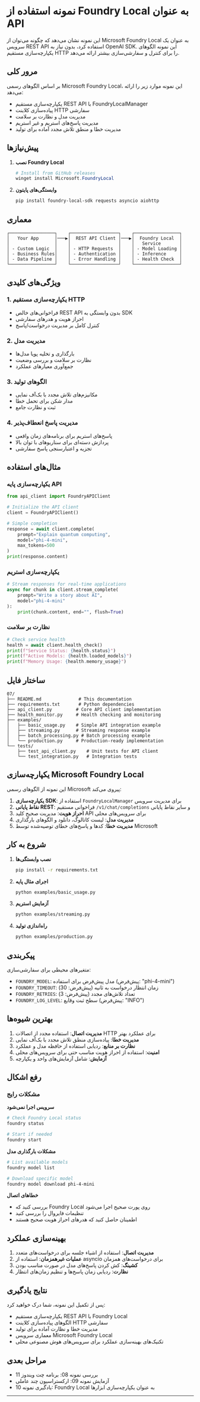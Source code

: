 <!--
CO_OP_TRANSLATOR_METADATA:
{
  "original_hash": "254150b7d7854ec87ffcd88824d98079",
  "translation_date": "2025-09-24T12:51:54+00:00",
  "source_file": "Module08/samples/07/README.md",
  "language_code": "fa"
}
-->
# نمونه استفاده از Foundry Local به عنوان API

این نمونه نشان می‌دهد که چگونه می‌توان از Microsoft Foundry Local به عنوان یک سرویس REST API استفاده کرد، بدون نیاز به OpenAI SDK. این نمونه الگوهای یکپارچه‌سازی مستقیم HTTP را برای کنترل و سفارشی‌سازی بیشتر ارائه می‌دهد.

## مرور کلی

بر اساس الگوهای رسمی Microsoft Foundry Local، این نمونه موارد زیر را ارائه می‌دهد:
- یکپارچه‌سازی مستقیم REST API با FoundryLocalManager
- پیاده‌سازی کلاینت HTTP سفارشی
- مدیریت مدل و نظارت بر سلامت
- مدیریت پاسخ‌های استریم و غیر استریم
- مدیریت خطا و منطق تلاش مجدد آماده برای تولید

## پیش‌نیازها

1. **نصب Foundry Local**
   ```powershell
   # Install from GitHub releases
   winget install Microsoft.FoundryLocal
   ```

2. **وابستگی‌های پایتون**
   ```bash
   pip install foundry-local-sdk requests asyncio aiohttp
   ```


## معماری

```
┌─────────────────┐    ┌──────────────────┐    ┌─────────────────┐
│   Your App      │───▶│  REST API Client │───▶│  Foundry Local  │
│                 │    │                  │    │   Service       │
│ - Custom Logic  │    │ - HTTP Requests  │    │ - Model Loading │
│ - Business Rules│    │ - Authentication │    │ - Inference     │
│ - Data Pipeline │    │ - Error Handling │    │ - Health Check  │
└─────────────────┘    └──────────────────┘    └─────────────────┘
```


## ویژگی‌های کلیدی

### 1. **یکپارچه‌سازی مستقیم HTTP**
- فراخوانی‌های خالص REST API بدون وابستگی به SDK
- احراز هویت و هدرهای سفارشی
- کنترل کامل بر مدیریت درخواست/پاسخ

### 2. **مدیریت مدل**
- بارگذاری و تخلیه پویا مدل‌ها
- نظارت بر سلامت و بررسی وضعیت
- جمع‌آوری معیارهای عملکرد

### 3. **الگوهای تولید**
- مکانیزم‌های تلاش مجدد با بک‌آف نمایی
- مدار شکن برای تحمل خطا
- ثبت و نظارت جامع

### 4. **مدیریت پاسخ انعطاف‌پذیر**
- پاسخ‌های استریم برای برنامه‌های زمان واقعی
- پردازش دسته‌ای برای سناریوهای با توان بالا
- تجزیه و اعتبارسنجی پاسخ سفارشی

## مثال‌های استفاده

### یکپارچه‌سازی پایه API
```python
from api_client import FoundryAPIClient

# Initialize the API client
client = FoundryAPIClient()

# Simple completion
response = await client.complete(
    prompt="Explain quantum computing",
    model="phi-4-mini",
    max_tokens=500
)
print(response.content)
```

### یکپارچه‌سازی استریم
```python
# Stream responses for real-time applications
async for chunk in client.stream_complete(
    prompt="Write a story about AI",
    model="phi-4-mini"
):
    print(chunk.content, end="", flush=True)
```

### نظارت بر سلامت
```python
# Check service health
health = await client.health_check()
print(f"Service Status: {health.status}")
print(f"Active Models: {health.loaded_models}")
print(f"Memory Usage: {health.memory_usage}")
```


## ساختار فایل

```
07/
├── README.md              # This documentation
├── requirements.txt       # Python dependencies
├── api_client.py         # Core API client implementation
├── health_monitor.py     # Health checking and monitoring
├── examples/
│   ├── basic_usage.py    # Simple API integration example
│   ├── streaming.py      # Streaming response example
│   ├── batch_processing.py # Batch processing example
│   └── production.py     # Production-ready implementation
└── tests/
    ├── test_api_client.py    # Unit tests for API client
    └── test_integration.py   # Integration tests
```


## یکپارچه‌سازی Microsoft Foundry Local

این نمونه از الگوهای رسمی Microsoft پیروی می‌کند:

1. **یکپارچه‌سازی SDK**: استفاده از `FoundryLocalManager` برای مدیریت سرویس
2. **نقاط پایانی REST**: فراخوانی مستقیم `/v1/chat/completions` و سایر نقاط پایانی
3. **احراز هویت**: مدیریت صحیح کلید API برای سرویس‌های محلی
4. **مدیریت مدل**: لیست کاتالوگ، دانلود و الگوهای بارگذاری
5. **مدیریت خطا**: کدها و پاسخ‌های خطای توصیه‌شده توسط Microsoft

## شروع به کار

1. **نصب وابستگی‌ها**
   ```bash
   pip install -r requirements.txt
   ```

2. **اجرای مثال پایه**
   ```bash
   python examples/basic_usage.py
   ```

3. **آزمایش استریم**
   ```bash
   python examples/streaming.py
   ```

4. **راه‌اندازی تولید**
   ```bash
   python examples/production.py
   ```


## پیکربندی

متغیرهای محیطی برای سفارشی‌سازی:
- `FOUNDRY_MODEL`: مدل پیش‌فرض برای استفاده (پیش‌فرض: "phi-4-mini")
- `FOUNDRY_TIMEOUT`: زمان انتظار درخواست به ثانیه (پیش‌فرض: 30)
- `FOUNDRY_RETRIES`: تعداد تلاش‌های مجدد (پیش‌فرض: 3)
- `FOUNDRY_LOG_LEVEL`: سطح ثبت وقایع (پیش‌فرض: "INFO")

## بهترین شیوه‌ها

1. **مدیریت اتصال**: استفاده مجدد از اتصالات HTTP برای عملکرد بهتر
2. **مدیریت خطا**: پیاده‌سازی منطق تلاش مجدد با بک‌آف نمایی
3. **نظارت بر منابع**: ردیابی استفاده از حافظه مدل و عملکرد
4. **امنیت**: استفاده از احراز هویت مناسب حتی برای سرویس‌های محلی
5. **آزمایش**: شامل آزمایش‌های واحد و یکپارچه

## رفع اشکال

### مشکلات رایج

**سرویس اجرا نمی‌شود**
```bash
# Check Foundry Local status
foundry status

# Start if needed
foundry start
```

**مشکلات بارگذاری مدل**
```bash
# List available models
foundry model list

# Download specific model
foundry model download phi-4-mini
```

**خطاهای اتصال**
- بررسی کنید که Foundry Local روی پورت صحیح اجرا می‌شود
- تنظیمات فایروال را بررسی کنید
- اطمینان حاصل کنید که هدرهای احراز هویت صحیح هستند

## بهینه‌سازی عملکرد

1. **مدیریت اتصال**: استفاده از اشیاء جلسه برای درخواست‌های متعدد
2. **عملیات غیرهمزمان**: استفاده از asyncio برای درخواست‌های همزمان
3. **کشینگ**: کش کردن پاسخ‌های مدل در صورت مناسب بودن
4. **نظارت**: ردیابی زمان پاسخ‌ها و تنظیم زمان‌های انتظار

## نتایج یادگیری

پس از تکمیل این نمونه، شما درک خواهید کرد:
- یکپارچه‌سازی مستقیم REST API با Foundry Local
- الگوهای پیاده‌سازی کلاینت HTTP سفارشی
- مدیریت خطا و نظارت آماده برای تولید
- معماری سرویس Microsoft Foundry Local
- تکنیک‌های بهینه‌سازی عملکرد برای سرویس‌های هوش مصنوعی محلی

## مراحل بعدی

- بررسی نمونه 08: برنامه چت ویندوز 11
- آزمایش نمونه 09: ارکستراسیون چند عاملی
- یادگیری نمونه 10: Foundry Local به عنوان یکپارچه‌سازی ابزار‌ها

---

